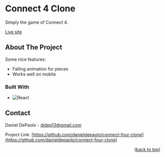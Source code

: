 # Connect 4 Clone
Simply the game of Connect 4.

[Live site](https://danieldepaolo.github.io/connect-four-clone/)

<!-- ABOUT THE PROJECT -->
## About The Project

Some nice features:

- Falling animation for pieces
- Works well on mobile

### Built With
- ![React](https://img.shields.io/badge/react-%2320232a.svg?style=for-the-badge&logo=react&logoColor=%2361DAFB)

<!-- CONTACT -->
## Contact

Daniel DePaolo - djdep13@gmail.com

Project Link: [https://github.com/danieldepaolo/connect-four-clone](https://github.com/danieldepaolo/connect-four-clone)

<p align="right">(<a href="#readme-top">back to top</a>)</p>

<!-- MARKDOWN LINKS & IMAGES -->
<!-- https://www.markdownguide.org/basic-syntax/#reference-style-links -->
